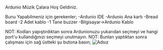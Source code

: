 Ardunio Müzik Çalara Hoş Geldiniz.

Bunu Yapabilmeniz için gerekenler;
-Ardunio IDE
-Ardunio Ana kartı
-Bread board
-2 Adet kablo
-1 Tane buzzer
-Bilgisayar->Ardunio Kablo

NOT: Kodları yapıştırdıktan sonra Ardunionuzu yukarıdan seçmeyi ve hangi port'u kullandığınızı seçmeyi unutmayın.
NOT: Bunları yaptıktan sonra çalışması için sağ üstteki şu butona basın;
![Adsız](https://github.com/user-attachments/assets/6fbd3309-2b1f-4860-86a4-196df31ffd50)
